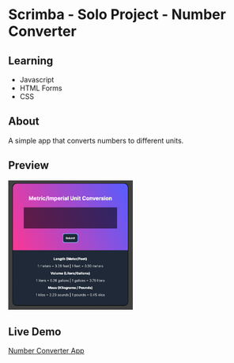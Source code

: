 # Scrimba - Solo Project - Number Converter

## Learning
- Javascript
- HTML Forms
- CSS

## About 
A simple app that converts numbers to different units. 


## Preview
<img src="https://github.com/thejoshyee/number-converter/blob/main/number-converter-preview.png" width="50%"/>

## Live Demo
<a href="https://thejoshyee.github.io/number-converter/">Number Converter App</a>
